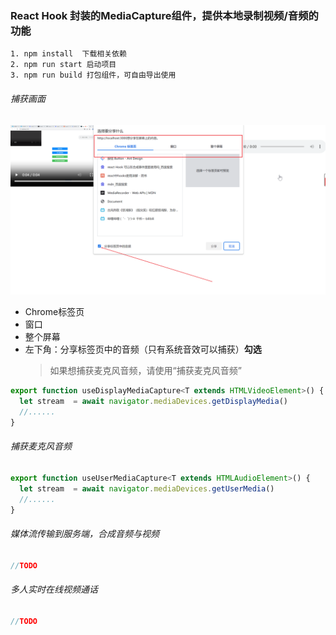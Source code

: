 ### React Hook 封装的MediaCapture组件，提供本地录制视频/音频的功能
```shell
1. npm install  下载相关依赖
2. npm run start 启动项目
3. npm run build 打包组件，可自由导出使用
```
###### 捕获画面
![图片见assets目录](https://github.com/wy-linux/react-media-capture/blob/master/src/assets/capture-display.png)
+ Chrome标签页
+ 窗口
+ 整个屏幕
+ 左下角：分享标签页中的音频（只有系统音效可以捕获）<b>勾选</b>
  > 如果想捕获麦克风音频，请使用“捕获麦克风音频”
```javascript
export function useDisplayMediaCapture<T extends HTMLVideoElement>() {
  let stream  = await navigator.mediaDevices.getDisplayMedia()
  //......
}
```
###### 捕获麦克风音频
```JavaScript
export function useUserMediaCapture<T extends HTMLAudioElement>() {
  let stream  = await navigator.mediaDevices.getUserMedia()
  //......
}
```
###### 媒体流传输到服务端，合成音频与视频
```javascript
//TODO
```
###### 多人实时在线视频通话
```javascript
//TODO
```